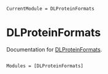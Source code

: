 ```@meta
CurrentModule = DLProteinFormats
```

# DLProteinFormats

Documentation for [DLProteinFormats](https://github.com/MurrellGroup/DLProteinFormats.jl).

```@index
```

```@autodocs
Modules = [DLProteinFormats]
```
